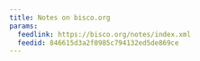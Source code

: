 ```yaml
---
title: Notes on bisco.org
params:
  feedlink: https://bisco.org/notes/index.xml
  feedid: 846615d3a2f0985c794132ed5de869ce
---
```

